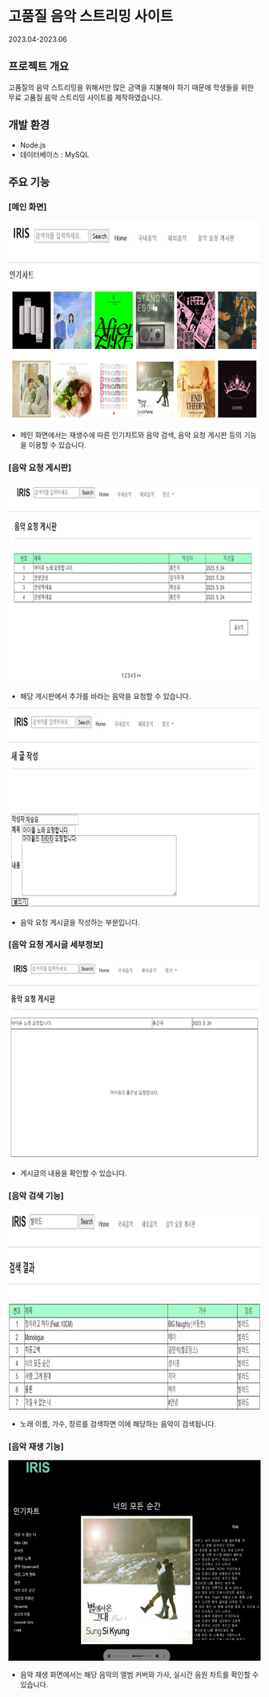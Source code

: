 # 고품질 음악 스트리밍 사이트

2023.04-2023.06


## 프로젝트 개요

고품질의 음악 스트리밍을 위해서만 많은 금액을 지불해야 하기 때문에 학생들을 위한 무료 고품질 음악 스트리밍 사이트를 제작하였습니다.

## 개발 환경

+ Node.js
+ 데이터베이스 : MySQL


## 주요 기능

### [메인 화면]

  <img src="https://github.com/wqp99w/read-me_image/blob/main/IRIS/%EB%A9%94%EC%9D%B8%ED%99%94%EB%A9%B4.jpg" width="600" height="400"/>

+ 메인 화면에서는 재생수에 따른 인기차트와 음악 검색, 음악 요청 게시판 등의 기능을 이용할 수 있습니다.
  

### [음악 요청 게시판]

  <img src="https://github.com/wqp99w/read-me_image/blob/main/IRIS/%EC%9D%8C%EC%95%85%EC%9A%94%EC%B2%AD%EA%B2%8C%EC%8B%9C%ED%8C%90.jpg" width="600" height="400"/>

  + 해당 게시판에서 추가를 바라는 음악을 요청할 수 있습니다.

  <img src="https://github.com/wqp99w/read-me_image/blob/main/IRIS/%EC%83%88%EA%B8%80%EC%9E%91%EC%84%B1.jpg" width="600" height="400"/>

  + 음악 요청 게시글을 작성하는 부분입니다.

  
### [음악 요청 게시글 세부정보]

  <img src="https://github.com/wqp99w/read-me_image/blob/main/IRIS/%EA%B2%8C%EC%8B%9C%EA%B8%80%EC%84%B8%EB%B6%80.jpg" width="600" height="400"/>

  + 게시글의 내용을 확인할 수 있습니다.
  
### [음악 검색 기능]

  <img src="https://github.com/wqp99w/read-me_image/blob/main/IRIS/%EC%9D%8C%EC%95%85%EA%B2%80%EC%83%89.jpg" width="600" height="400"/>

  + 노래 이름, 가수, 장르를 검색하면 이에 해당하는 음악이 검색됩니다.

      
### [음악 재생 기능]

  <img src="https://github.com/wqp99w/read-me_image/blob/main/IRIS/%EC%9D%8C%EC%95%85%EC%9E%AC%EC%83%9D.jpg" width="600" height="400"/>

  + 음악 재생 화면에서는 해당 음악의 앨범 커버와 가사, 실시간 음원 차트를 확인할 수 있습니다.

